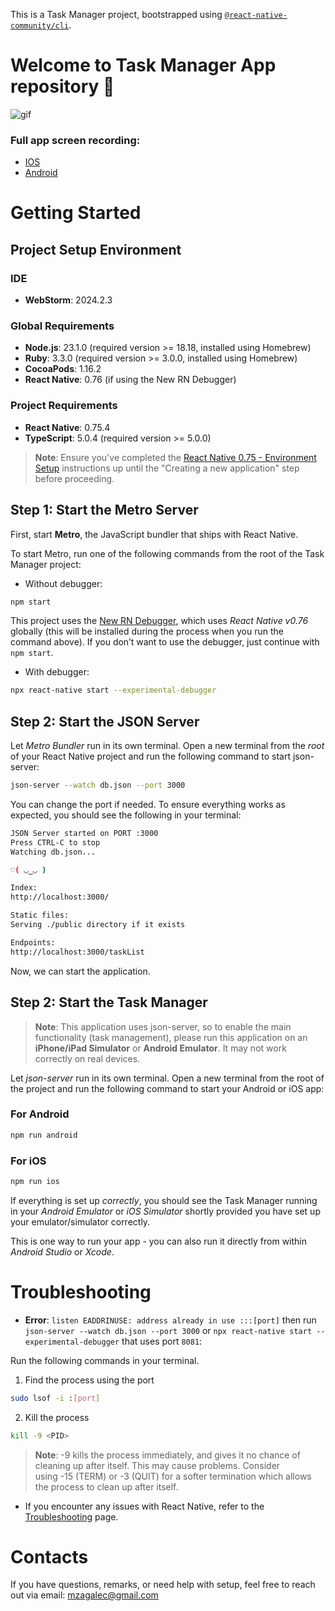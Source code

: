 This is a Task Manager project, bootstrapped using [`@react-native-community/cli`](https://github.com/react-native-community/cli).

# Welcome to Task Manager App repository 🚀

![gif](./docs/app.gif)

### Full app screen recording:
- [IOS](https://drive.google.com/file/d/1ShKnd2Q-6mQUDL5uxgXOuyDOSAy1dJks/view?usp=drive_link)
- [Android](https://drive.google.com/file/d/1FvN6CSbLwIYOS6IslWxPaC2b6JdW45nZ/view?usp=sharing)

# Getting Started

## Project Setup Environment

### IDE
- **WebStorm**: 2024.2.3

### Global Requirements
- **Node.js**: 23.1.0 (required version >= 18.18, installed using Homebrew)
- **Ruby**: 3.3.0 (required version >= 3.0.0, installed using Homebrew)
- **CocoaPods**: 1.16.2
- **React Native**: 0.76 (if using the New RN Debugger)

### Project Requirements
- **React Native**: 0.75.4
- **TypeScript**: 5.0.4 (required version >= 5.0.0)

> **Note**: Ensure you've completed the [React Native 0.75 - Environment Setup](https://reactnative.dev/docs/0.75/set-up-your-environment) instructions up until the "Creating a new application" step before proceeding.

## Step 1: Start the Metro Server

First, start **Metro**, the JavaScript bundler that ships with React Native.

To start Metro, run one of the following commands from the root of the Task Manager project:

- Without debugger:
```bash
npm start
```
This project uses the [New RN Debugger](https://reactnative.dev/docs/0.75/debugging), 
which uses _React Native v0.76_ globally (this will be installed during the process when 
you run the command above). If you don’t want to use the debugger, just continue with ```npm start```.
- With debugger:
```bash
npx react-native start --experimental-debugger
```
## Step 2: Start the JSON Server

Let _Metro Bundler_ run in its own terminal. Open a new terminal from the _root_ of your React Native project and run the following command to start json-server:
```bash
json-server --watch db.json --port 3000
```
You can change the port if needed. To ensure everything works as expected, you should see the following in your terminal:
```bash
JSON Server started on PORT :3000
Press CTRL-C to stop
Watching db.json...

♡( ◡‿◡ )

Index:
http://localhost:3000/

Static files:
Serving ./public directory if it exists

Endpoints:
http://localhost:3000/taskList
```
Now, we can start the application.

## Step 2: Start the Task Manager

>**Note**:  This application uses json-server, so to enable the main functionality (task management), please run this application on an **iPhone/iPad Simulator** or **Android Emulator**. It may not work correctly on real devices.

Let _json-server_ run in its own terminal. Open a new terminal from the root of the project and run the following command to start your Android or iOS app:

### For Android

```bash
npm run android
```

### For iOS

```bash
npm run ios
```

If everything is set up _correctly_, you should see the Task Manager running in your _Android Emulator_ or _iOS Simulator_ shortly provided you have set up your emulator/simulator correctly.

This is one way to run your app - you can also run it directly from within _Android Studio_ or _Xcode_.

# Troubleshooting

- **Error**: ```listen EADDRINUSE: address already in use :::[port]``` then run ```json-server --watch db.json --port 3000``` or ```npx react-native start --experimental-debugger``` that uses port ```8081```:

Run the following commands in your terminal.

1. Find the process using the port
```bash
sudo lsof -i :[port]
```
2. Kill the process
```bash
kill -9 <PID>
```
>**Note**: -9 kills the process immediately, and gives it no chance of cleaning up after itself. This may cause problems. Consider using -15 (TERM) or -3 (QUIT) for a softer termination which allows the process to clean up after itself.

- If you encounter any issues with React Native, refer to the [Troubleshooting](https://reactnative.dev/docs/troubleshooting) page.

# Contacts

If you have questions, remarks, or need help with setup, feel free to reach out via email: mzagalec@gmail.com
